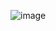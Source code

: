 ![image](https://github.com/dhafimuammar/TUGAS-PRAKTIKUM/assets/160202301/70e51bf4-9968-4880-b0d7-4d0a55869bd8)
